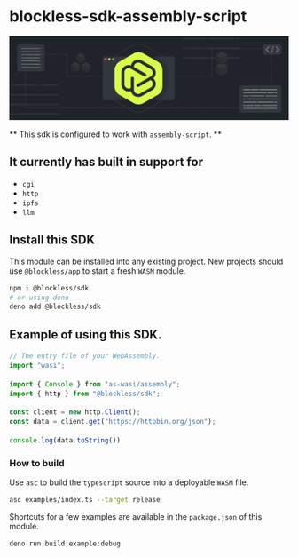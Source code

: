 # blockless-sdk-assembly-script

![](blockless.png)

** This sdk is configured to work with `assembly-script`. **

## It currently has built in support for

- `cgi`
- `http`
- `ipfs`
- `llm`

## Install this SDK

This module can be installed into any existing project. New projects should use `@blockless/app` to start a fresh `WASM` module.

```bash
npm i @blockless/sdk
# or using deno
deno add @blockless/sdk
```

## Example of using this SDK.

```js
// The entry file of your WebAssembly.
import "wasi";

import { Console } from "as-wasi/assembly";
import { http } from "@blockless/sdk";

const client = new http.Client();
const data = client.get("https://httpbin.org/json");

console.log(data.toString())
```

### How to build

Use `asc` to build the `typescript` source into a deployable `WASM` file.

```bash
asc examples/index.ts --target release
```

Shortcuts for a few examples are available in the `package.json` of this module.

```bash
deno run build:example:debug
```
